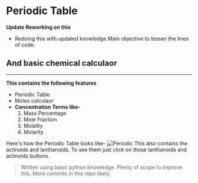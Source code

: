 # Periodic Table
**Update Reworking on this**
+ Redoing this with updated knowledge.Main objective to lessen the lines of code.

## And basic chemical calculaor
---
**This contains the following features**
+ Periodic Table
+ Moles calculaor
+ **Concentration Terms like-**
  1. Mass Percentage
  2. Mole Fraction
  3. Molality
  4. Molarity

Here's how the Periodic Table looks like-
![Periodic](https://github.com/aloner-pro/Chemistry-tools/blob/master/perio.png?raw=true)
This also contains the actinoids and lanthanoids.
To see them just click on those lanthanoids and actinoids buttons.

>Written using basic python knowledge.
>Plenty of scope to improve this.
>More commits in this repo likely.
